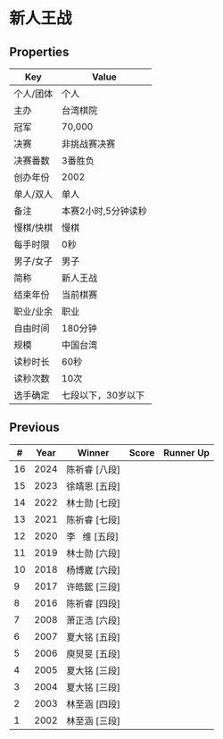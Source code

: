 # 新人王战

## Properties

| Key | Value |
| --- | ----- |
| 个人/团体 | 个人 |
| 主办 | 台湾棋院 |
| 冠军 | 70,000 |
| 决赛 | 非挑战赛决赛 |
| 决赛番数 | 3番胜负 |
| 创办年份 | 2002 |
| 单人/双人 | 单人 |
| 备注 | 本赛2小时,5分钟读秒 |
| 慢棋/快棋 | 慢棋 |
| 每手时限 | 0秒 |
| 男子/女子 | 男子 |
| 简称 | 新人王战 |
| 结束年份 | 当前棋赛 |
| 职业/业余 | 职业 |
| 自由时间 | 180分钟 |
| 规模 | 中国台湾 |
| 读秒时长 | 60秒 |
| 读秒次数 | 10次 |
| 选手确定 | 七段以下，30岁以下 |

## Previous

| # | Year | Winner | Score | Runner Up |
| --- | --- | --- | --- | --- |
| 16 | 2024 | 陈祈睿 [八段] |  |  |
| 15 | 2023 | 徐靖恩 [五段] |  |  |
| 14 | 2022 | 林士勋 [七段] |  |  |
| 13 | 2021 | 陈祈睿 [七段] |  |  |
| 12 | 2020 | 李   维 [五段] |  |  |
| 11 | 2019 | 林士勋 [六段] |  |  |
| 10 | 2018 | 杨博崴 [六段] |  |  |
| 9 | 2017 | 许皓鋐 [三段] |  |  |
| 8 | 2016 | 陈祈睿 [四段] |  |  |
| 7 | 2008 | 萧正浩 [六段] |  |  |
| 6 | 2007 | 夏大铭 [五段] |  |  |
| 5 | 2006 | 庾炅旻 [五段] |  |  |
| 4 | 2005 | 夏大铭 [三段] |  |  |
| 3 | 2004 | 夏大铭 [三段] |  |  |
| 2 | 2003 | 林至涵 [四段] |  |  |
| 1 | 2002 | 林至涵 [三段] |  |  |


